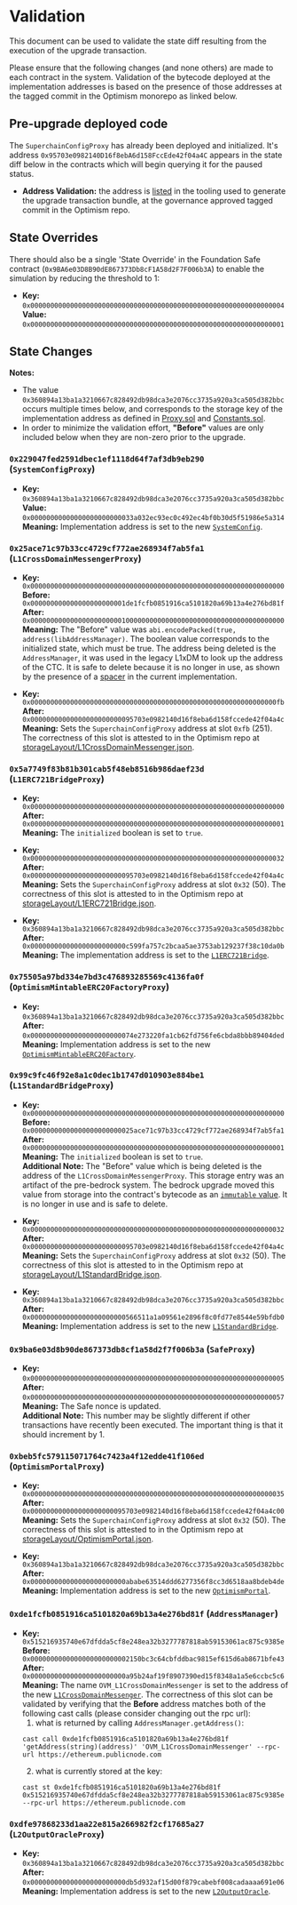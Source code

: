# Validation

This document can be used to validate the state diff resulting from the execution of the upgrade
transaction.

Please ensure that the following changes (and none others) are made to each contract in the system.
Validation of the bytecode deployed at the implementation addresses is based on the presence of
those addresses at the tagged commit in the Optimism monorepo as linked below.

## Pre-upgrade deployed code

The `SuperchainConfigProxy` has already been deployed and initialized. It's address
`0x95703e0982140D16f8ebA6d158FccEde42f04a4C` appears in the state diff below in the contracts which
will begin querying it for the paused status.

- **Address Validation:** the address is
  [listed](https://github.com/ethereum-optimism/optimism/blob/op-contracts/v1.2.0-rc.1/op-chain-ops/upgrades/l1.go#L34)
   in the tooling used to generate
  the upgrade transaction bundle, at the governance approved tagged commit in the Optimism repo.

## State Overrides

There should also be a single 'State Override' in the Foundation Safe contract
(`0x9BA6e03D8B90dE867373Db8cF1A58d2F7F006b3A`) to enable the simulation by reducing the threshold to
1:

- **Key:** `0x0000000000000000000000000000000000000000000000000000000000000004` <br/>
  **Value:** `0x0000000000000000000000000000000000000000000000000000000000000001`

## State Changes

**Notes:**
- The value `0x360894a13ba1a3210667c828492db98dca3e2076cc3735a920a3ca505d382bbc` occurs
  multiple times below, and corresponds to the storage key of the implementation address as defined
  in
  [Proxy.sol](https://github.com/ethereum-optimism/optimism/blob/op-contracts/v1.2.0-rc.1/packages/contracts-bedrock/src/universal/Proxy.sol#L104)
  and
  [Constants.sol](https://github.com/ethereum-optimism/optimism/blob/op-contracts/v1.2.0-rc.1/packages/contracts-bedrock/src/libraries/Constants.sol#L26-L27).
- In order to minimize the validation effort, **"Before"** values are only included below when they are non-zero prior to the upgrade.

### `0x229047fed2591dbec1ef1118d64f7af3db9eb290` (`SystemConfigProxy`)

- **Key:** `0x360894a13ba1a3210667c828492db98dca3e2076cc3735a920a3ca505d382bbc` <br/>
  **Value:** `0x00000000000000000000000033a032ec93ec0c492ec4bf0b30d5f51986e5a314` <br/>
  **Meaning:** Implementation address is set to the new [`SystemConfig`](https://github.com/ethereum-optimism/optimism/blob/op-contracts/v1.2.0-rc.1/op-chain-ops/cmd/op-upgrade-extended-pause/main.go#L43-L46).

### `0x25ace71c97b33cc4729cf772ae268934f7ab5fa1` (`L1CrossDomainMessengerProxy`)

- **Key:** `0x0000000000000000000000000000000000000000000000000000000000000000` <br/>
  **Before:** `0x000000000000000000000001de1fcfb0851916ca5101820a69b13a4e276bd81f` <br/>
  **After:**  `0x0000000000000000000000010000000000000000000000000000000000000000` <br/>
  **Meaning:** The "Before" value was `abi.encodePacked(true, address(libAddressManager)`. The boolean
    value corresponds to the initialized state, which must be true. The address being deleted is
    the `AddressManager`, it was used in the legacy L1xDM to look up the address of the CTC. It is
    safe to delete because it is no longer in use, as shown by the presence of a [spacer](https://github.com/ethereum-optimism/optimism/blob/op-contracts/v1.2.0-rc.1/packages/contracts-bedrock/src/universal/CrossDomainMessenger.sol#L19)
    in the current implementation.

- **Key:** `0x00000000000000000000000000000000000000000000000000000000000000fb` <br/>
  **After:** `0x00000000000000000000000095703e0982140d16f8eba6d158fccede42f04a4c` <br/>
  **Meaning:** Sets the `SuperchainConfigProxy` address at slot `0xfb` (251). The correctness of
   this slot is attested to in the Optimism repo at [storageLayout/L1CrossDomainMessenger.json](https://github.com/ethereum-optimism/optimism/blob/op-contracts/v1.2.0-rc.1/packages/contracts-bedrock/snapshots/storageLayout/L1CrossDomainMessenger.json#L122-L127).


### `0x5a7749f83b81b301cab5f48eb8516b986daef23d` (`L1ERC721BridgeProxy`)

- **Key:** `0x0000000000000000000000000000000000000000000000000000000000000000` <br/>
  **After:** `0x0000000000000000000000000000000000000000000000000000000000000001` <br/>
  **Meaning:** The `initialized` boolean is set to `true`.

- **Key:** `0x0000000000000000000000000000000000000000000000000000000000000032` <br/>
  **After:** `0x00000000000000000000000095703e0982140d16f8eba6d158fccede42f04a4c` <br/>
  **Meaning:** Sets the `SuperchainConfigProxy` address at slot `0x32` (50). The correctness of
   this slot is attested to in the Optimism repo at [storageLayout/L1ERC721Bridge.json](https://github.com/ethereum-optimism/optimism/blob/op-contracts/v1.2.0-rc.1/packages/contracts-bedrock/snapshots/storageLayout/L1ERC721Bridge.json#L31-L35).

- **Key:** `0x360894a13ba1a3210667c828492db98dca3e2076cc3735a920a3ca505d382bbc` <br/>
  **After:** `0x000000000000000000000000c599fa757c2bcaa5ae3753ab129237f38c10da0b` <br/>
  **Meaning:** The implementation address is set to the [`L1ERC721Bridge`](https://github.com/ethereum-optimism/optimism/blob/op-contracts/v1.2.0-rc.1/op-chain-ops/cmd/op-upgrade-extended-pause/main.go#L31-L33).

### `0x75505a97bd334e7bd3c476893285569c4136fa0f` (`OptimismMintableERC20FactoryProxy`)

- **Key:** `0x360894a13ba1a3210667c828492db98dca3e2076cc3735a920a3ca505d382bbc` <br/>
  **After:** `0x00000000000000000000000074e273220fa1cb62fd756fe6cbda8bbb89404ded` <br/>
  **Meaning:** Implementation address is set to the new [`OptimismMintableERC20Factory`](https://github.com/ethereum-optimism/optimism/blob/op-contracts/v1.2.0-rc.1/op-chain-ops/cmd/op-upgrade-extended-pause/main.go#L51-L53).

### `0x99c9fc46f92e8a1c0dec1b1747d010903e884be1` (`L1StandardBridgeProxy`)

- **Key:** `0x0000000000000000000000000000000000000000000000000000000000000000` <br/>
  **Before:** `0x00000000000000000000000025ace71c97b33cc4729cf772ae268934f7ab5fa1` <br/>
  **After:** `0x0000000000000000000000000000000000000000000000000000000000000001` <br/>
  **Meaning:** The `initialized` boolean is set to `true`. <br/>
  **Additional Note:** The "Before" value which is being deleted is the address of the
  `L1CrossDomainMessengerProxy`. This storage entry was an artifact of the pre-bedrock system. The
  bedrock upgrade moved this value from storage into the contract's bytecode as an [`immutable` value](https://github.com/ethereum-optimism/optimism/blob/op-contracts/v1.2.0-rc.1/packages/contracts-bedrock/src/universal/StandardBridge.sol#L26).
  It is no longer in use and is safe to delete.

- **Key:** `0x0000000000000000000000000000000000000000000000000000000000000032` <br/>
  **After:** `0x00000000000000000000000095703e0982140d16f8eba6d158fccede42f04a4c` <br/>
  **Meaning:** Sets the `SuperchainConfigProxy` address at slot `0x32` (50). The correctness of
   this slot is attested to in the Optimism repo at [storageLayout/L1StandardBridge.json](https://github.com/ethereum-optimism/optimism/blob/op-contracts/v1.2.0-rc.1/packages/contracts-bedrock/snapshots/storageLayout/L1StandardBridge.json#L31-L35).


- **Key:** `0x360894a13ba1a3210667c828492db98dca3e2076cc3735a920a3ca505d382bbc` <br/>
  **After:** `0x000000000000000000000000566511a1a09561e2896f8c0fd77e8544e59bfdb0` <br/>
  **Meaning:** Implementation address is set to the new [`L1StandardBridge`](https://github.com/ethereum-optimism/optimism/blob/op-contracts/v1.2.0-rc.1/op-chain-ops/cmd/op-upgrade-extended-pause/main.go#L51-L53).

### `0x9ba6e03d8b90de867373db8cf1a58d2f7f006b3a` (`SafeProxy`)

- **Key:** `0x0000000000000000000000000000000000000000000000000000000000000005` <br/>
  **After:** `0x0000000000000000000000000000000000000000000000000000000000000057` <br/>
  **Meaning:** The Safe nonce is updated.<br/>
  **Additional Note:** This number may be slightly different if other transactions have recently
  been executed. The important thing is that it should increment by 1.

### `0xbeb5fc579115071764c7423a4f12edde41f106ed` (`OptimismPortalProxy`)

- **Key:** `0x0000000000000000000000000000000000000000000000000000000000000035` <br/>
  **After:** `0x000000000000000000000095703e0982140d16f8eba6d158fccede42f04a4c00` <br/>
  **Meaning:** Sets the `SuperchainConfigProxy` address at slot `0x32` (50). The correctness of
   this slot is attested to in the Optimism repo at [storageLayout/OptimismPortal.json](https://github.com/ethereum-optimism/optimism/blob/op-contracts/v1.2.0-rc.1/packages/contracts-bedrock/snapshots/storageLayout/OptimismPortal.json#L59-L63).

- **Key:** `0x360894a13ba1a3210667c828492db98dca3e2076cc3735a920a3ca505d382bbc` <br/>
  **After:** `0x000000000000000000000000ababe63514ddd6277356f8cc3d6518aa8bdeb4de` <br/>
  **Meaning:** Implementation address is set to the new [`OptimismPortal`](https://github.com/ethereum-optimism/optimism/blob/op-contracts/v1.2.0-rc.1/op-chain-ops/cmd/op-upgrade-extended-pause/main.go#L39-L42).

### `0xde1fcfb0851916ca5101820a69b13a4e276bd81f` (`AddressManager`)

- **Key:** `0x515216935740e67dfdda5cf8e248ea32b3277787818ab59153061ac875c9385e` <br/>
  **Before:** `0x0000000000000000000000002150bc3c64cbfddbac9815ef615d6ab8671bfe43` <br/>
  **After:** `0x000000000000000000000000a95b24af19f8907390ed15f8348a1a5e6ccbc5c6` <br/>
  **Meaning:** The name `OVM_L1CrossDomainMessenger` is set to the address of the new
  [`L1CrossDomainMessenger`](https://github.com/ethereum-optimism/optimism/blob/op-contracts/v1.2.0-rc.1/op-chain-ops/cmd/op-upgrade-extended-pause/main.go#L27-L30).
  The correctness of this slot can be validated by verifying that the
  **Before** address matches both of the following cast calls (please consider changing out the rpc
  url):
  1. what is returned by calling `AddressManager.getAddress()`:
   ```
   cast call 0xde1fcfb0851916ca5101820a69b13a4e276bd81f 'getAddress(string)(address)' 'OVM_L1CrossDomainMessenger' --rpc-url https://ethereum.publicnode.com
   ```
  2. what is currently stored at the key:
   ```
   cast st 0xde1fcfb0851916ca5101820a69b13a4e276bd81f 0x515216935740e67dfdda5cf8e248ea32b3277787818ab59153061ac875c9385e --rpc-url https://ethereum.publicnode.com
   ```

### `0xdfe97868233d1aa22e815a266982f2cf17685a27` (`L2OutputOracleProxy`)

- **Key:** `0x360894a13ba1a3210667c828492db98dca3e2076cc3735a920a3ca505d382bbc` <br/>
  **After:** `0x000000000000000000000000db5d932af15d00f879cabebf008cadaaaa691e06` <br/>
  **Meaning:** Implementation address is set to the new [`L2OutputOracle`](https://github.com/ethereum-optimism/optimism/blob/op-contracts/v1.2.0-rc.1/op-chain-ops/cmd/op-upgrade-extended-pause/main.go#L47-L50).

